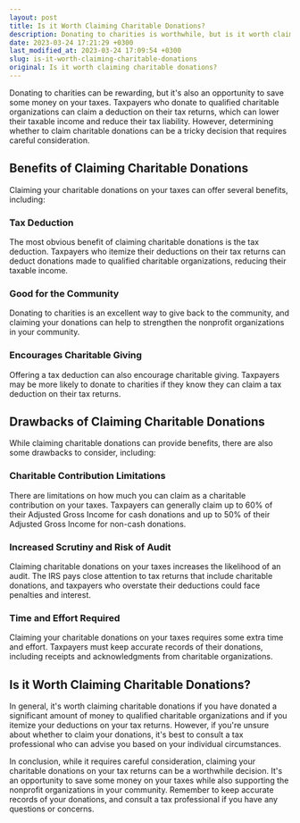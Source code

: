 ```yaml
---
layout: post
title: Is it Worth Claiming Charitable Donations?
description: Donating to charities is worthwhile, but is it worth claiming the donations on your taxes? Discover the benefits and drawbacks of claiming charitable donations.
date: 2023-03-24 17:21:29 +0300
last_modified_at: 2023-03-24 17:09:54 +0300
slug: is-it-worth-claiming-charitable-donations
original: Is it worth claiming charitable donations?
---
```

Donating to charities can be rewarding, but it's also an opportunity to save some money on your taxes. Taxpayers who donate to qualified charitable organizations can claim a deduction on their tax returns, which can lower their taxable income and reduce their tax liability. However, determining whether to claim charitable donations can be a tricky decision that requires careful consideration.

## Benefits of Claiming Charitable Donations

Claiming your charitable donations on your taxes can offer several benefits, including:

### Tax Deduction

The most obvious benefit of claiming charitable donations is the tax deduction. Taxpayers who itemize their deductions on their tax returns can deduct donations made to qualified charitable organizations, reducing their taxable income.

### Good for the Community

Donating to charities is an excellent way to give back to the community, and claiming your donations can help to strengthen the nonprofit organizations in your community.

### Encourages Charitable Giving

Offering a tax deduction can also encourage charitable giving. Taxpayers may be more likely to donate to charities if they know they can claim a tax deduction on their tax returns.

## Drawbacks of Claiming Charitable Donations

While claiming charitable donations can provide benefits, there are also some drawbacks to consider, including:

### Charitable Contribution Limitations

There are limitations on how much you can claim as a charitable contribution on your taxes. Taxpayers can generally claim up to 60% of their Adjusted Gross Income for cash donations and up to 50% of their Adjusted Gross Income for non-cash donations.

### Increased Scrutiny and Risk of Audit

Claiming charitable donations on your taxes increases the likelihood of an audit. The IRS pays close attention to tax returns that include charitable donations, and taxpayers who overstate their deductions could face penalties and interest.

### Time and Effort Required

Claiming your charitable donations on your taxes requires some extra time and effort. Taxpayers must keep accurate records of their donations, including receipts and acknowledgments from charitable organizations.

## Is it Worth Claiming Charitable Donations?

In general, it's worth claiming charitable donations if you have donated a significant amount of money to qualified charitable organizations and if you itemize your deductions on your tax returns. However, if you're unsure about whether to claim your donations, it's best to consult a tax professional who can advise you based on your individual circumstances.

In conclusion, while it requires careful consideration, claiming your charitable donations on your tax returns can be a worthwhile decision. It's an opportunity to save some money on your taxes while also supporting the nonprofit organizations in your community. Remember to keep accurate records of your donations, and consult a tax professional if you have any questions or concerns.